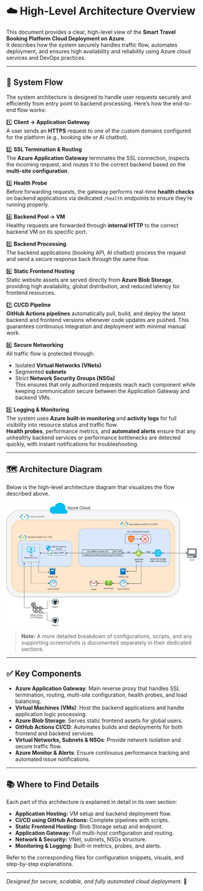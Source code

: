 # ☁️ High-Level Architecture Overview

This document provides a clear, high-level view of the **Smart Travel Booking Platform Cloud Deployment on Azure**.  
It describes how the system securely handles traffic flow, automates deployment, and ensures high availability and reliability using Azure cloud services and DevOps practices.

---

## 📌 **System Flow**

The system architecture is designed to handle user requests securely and efficiently from entry point to backend processing. Here’s how the end-to-end flow works:

1️⃣ **Client → Application Gateway**  
A user sends an **HTTPS** request to one of the custom domains configured for the platform (e.g., booking site or AI chatbot).

2️⃣ **SSL Termination & Routing**  
The **Azure Application Gateway** terminates the SSL connection, inspects the incoming request, and routes it to the correct backend based on the **multi-site configuration**.

3️⃣ **Health Probe**  
Before forwarding requests, the gateway performs real-time **health checks** on backend applications via dedicated `/health` endpoints to ensure they’re running properly.

4️⃣ **Backend Pool → VM**  
Healthy requests are forwarded through **internal HTTP** to the correct backend VM on its specific port.

5️⃣ **Backend Processing**  
The backend applications (booking API, AI chatbot) process the request and send a secure response back through the same flow.

6️⃣ **Static Frontend Hosting**  
Static website assets are served directly from **Azure Blob Storage**, providing high availability, global distribution, and reduced latency for frontend resources.

7️⃣ **CI/CD Pipeline**  
**GitHub Actions pipelines** automatically pull, build, and deploy the latest backend and frontend versions whenever code updates are pushed. This guarantees continuous integration and deployment with minimal manual work.

8️⃣ **Secure Networking**  
All traffic flow is protected through:
   - Isolated **Virtual Networks (VNets)**  
   - Segmented **subnets**  
   - Strict **Network Security Groups (NSGs)**  
This ensures that only authorized requests reach each component while keeping communication secure between the Application Gateway and backend VMs.

9️⃣ **Logging & Monitoring**  
The system uses **Azure built-in monitoring** and **activity logs** for full visibility into resource status and traffic flow.  
**Health probes**, performance metrics, and **automated alerts** ensure that any unhealthy backend services or performance bottlenecks are detected quickly, with instant notifications for troubleshooting.

---

## 🗺️ **Architecture Diagram**

Below is the high-level architecture diagram that visualizes the flow described above.

![Architecture Diagram](/diagrams/architecture-overview.png)

> **Note:** A more detailed breakdown of configurations, scripts, and any supporting screenshots is documented separately in their dedicated sections.

---

## ✅ **Key Components**

- **Azure Application Gateway**: Main reverse proxy that handles SSL termination, routing, multi-site configuration, health probes, and load balancing.
- **Virtual Machines (VMs)**: Host the backend applications and handle application logic processing.
- **Azure Blob Storage**: Serves static frontend assets for global users.
- **GitHub Actions CI/CD**: Automates builds and deployments for both frontend and backend services.
- **Virtual Networks, Subnets & NSGs**: Provide network isolation and secure traffic flow.
- **Azure Monitor & Alerts**: Ensure continuous performance tracking and automated issue notifications.

---

## 📚 **Where to Find Details**

Each part of this architecture is explained in detail in its own section:

- **Application Hosting:** VM setup and backend deployment flow.
- **CI/CD using GitHub Actions:** Complete pipelines with scripts.
- **Static Frontend Hosting:** Blob Storage setup and endpoint.
- **Application Gateway:** Full multi-host configuration and routing.
- **Network & Security:** VNet, subnets, NSGs structure.
- **Monitoring & Logging:** Built-in metrics, probes, and alerts.

Refer to the corresponding files for configuration snippets, visuals, and step-by-step explanations.

---

_Designed for secure, scalable, and fully automated cloud deployment._ 🚀
